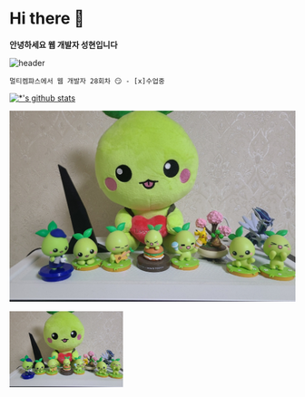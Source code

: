 # Hi there 👋

**안녕하세요 웹 개발자 성현입니다**

![header](https://capsule-render.vercel.app/api?type=egg&color=auto&height=200&section=header&text=깃허브%20특강&fontSize=90)

```
멀티켐퍄스에서 웹 개발자 28회차 😏 - [x]수업중
```
[![*'s github stats](https://github-readme-stats.vercel.app/api?username=DangtangEee)](https://github.com/DangtangEee)

<img src='images/KakaoTalk_20230819_211836811.jpg'> </img>

<img src='images/KakaoTalk_20230819_211836811.jpg' width=200 heigh=200> </img>
